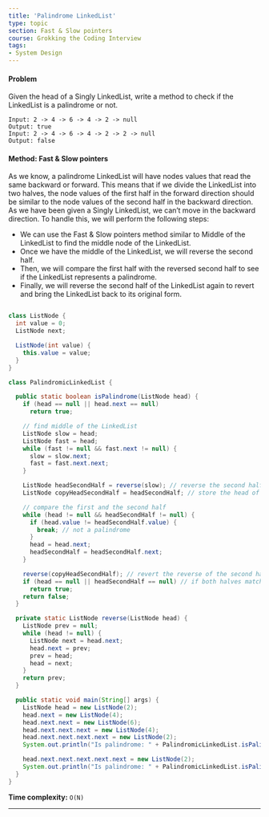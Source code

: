 ```yaml
---
title: 'Palindrome LinkedList'
type: topic
section: Fast & Slow pointers
course: Grokking the Coding Interview
tags:
- System Design
---
```

#### Problem
Given the head of a Singly LinkedList, write a method to check if the LinkedList is a palindrome or not.
```
Input: 2 -> 4 -> 6 -> 4 -> 2 -> null
Output: true
Input: 2 -> 4 -> 6 -> 4 -> 2 -> 2 -> null
Output: false
```

#### Method: Fast & Slow pointers
As we know, a palindrome LinkedList will have nodes values that read the same backward or forward. This means that if we divide the LinkedList into two halves, the node values of the first half in the forward direction should be similar to the node values of the second half in the backward direction. As we have been given a Singly LinkedList, we can’t move in the backward direction. To handle this, we will perform the following steps:
- We can use the Fast & Slow pointers method similar to Middle of the LinkedList to find the middle node of the LinkedList.
- Once we have the middle of the LinkedList, we will reverse the second half.
- Then, we will compare the first half with the reversed second half to see if the LinkedList represents a palindrome.
- Finally, we will reverse the second half of the LinkedList again to revert and bring the LinkedList back to its original form.

```java

class ListNode {
  int value = 0;
  ListNode next;

  ListNode(int value) {
    this.value = value;
  }
}

class PalindromicLinkedList {

  public static boolean isPalindrome(ListNode head) {
    if (head == null || head.next == null)
      return true;

    // find middle of the LinkedList
    ListNode slow = head;
    ListNode fast = head;
    while (fast != null && fast.next != null) {
      slow = slow.next;
      fast = fast.next.next;
    }

    ListNode headSecondHalf = reverse(slow); // reverse the second half
    ListNode copyHeadSecondHalf = headSecondHalf; // store the head of reversed part to revert back later

    // compare the first and the second half
    while (head != null && headSecondHalf != null) {
      if (head.value != headSecondHalf.value) {
        break; // not a palindrome
      }
      head = head.next;
      headSecondHalf = headSecondHalf.next;
    }

    reverse(copyHeadSecondHalf); // revert the reverse of the second half
    if (head == null || headSecondHalf == null) // if both halves match
      return true;
    return false;
  }

  private static ListNode reverse(ListNode head) {
    ListNode prev = null;
    while (head != null) {
      ListNode next = head.next;
      head.next = prev;
      prev = head;
      head = next;
    }
    return prev;
  }

  public static void main(String[] args) {
    ListNode head = new ListNode(2);
    head.next = new ListNode(4);
    head.next.next = new ListNode(6);
    head.next.next.next = new ListNode(4);
    head.next.next.next.next = new ListNode(2);
    System.out.println("Is palindrome: " + PalindromicLinkedList.isPalindrome(head));

    head.next.next.next.next.next = new ListNode(2);
    System.out.println("Is palindrome: " + PalindromicLinkedList.isPalindrome(head));
  }
}
```
**Time complexity:** `O(N)`


---